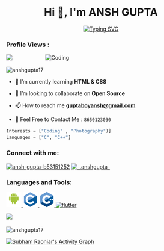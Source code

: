 
<h1 align="center">Hi 👋, I'm ANSH GUPTA</h1>
<!-- Typing SVG -->
<p align="center">
  <a align="center" href="https://git.io/typing-svg"><img src="https://readme-typing-svg.herokuapp.com?font=Bodoni&duration=2000&pause=800&width=435&lines=Learner;A+Passionate+Programmer" alt="Typing SVG" /></a>
</p>

<!-- <h3 align="center">A Passionate Programmer</h3> -->

### Profile Views : 
  <img src="https://profile-counter.glitch.me/anshgupta17/count.svg" />
<img align="right" alt="Coding" width="400" src="https://cdn.dribbble.com/users/1162077/screenshots/3848914/programmer.gif">

<p align="left"> <img src="https://komarev.com/ghpvc/?username=anshgupta17&label=Profile%20views&color=0e75b6&style=flat" alt="anshgupta17" /> </p>

* 🌱 I’m currently learning **HTML & CSS**

* 👯 I’m looking to collaborate on **Open Source**

* 📫 How to reach me **guptaboyansh@gmail.com**

* 📧 Feel Free to Contact Me : `8650123030` <br>

```python
Interests = ["Coding" , "Photography")]
Languages = ["C", "C++"]
```

<h3 align="left">Connect with me:</h3>
<p align="left">
<a href="https://linkedin.com/in/ansh-gupta-b53151252" target="blank"><img align="center" src="https://raw.githubusercontent.com/rahuldkjain/github-profile-readme-generator/master/src/images/icons/Social/linked-in-alt.svg" alt="ansh-gupta-b53151252" height="30" width="40" /></a>
<a href="https://instagram.com/_.anshgupta_" target="blank"><img align="center" src="https://raw.githubusercontent.com/rahuldkjain/github-profile-readme-generator/master/src/images/icons/Social/instagram.svg" alt="_.anshgupta_" height="30" width="40" /></a>
</p>

<h3 align="left">Languages and Tools:</h3>
<p align="left"> <a href="https://developer.android.com" target="_blank" rel="noreferrer"> <img src="https://raw.githubusercontent.com/devicons/devicon/master/icons/android/android-original-wordmark.svg" alt="android" width="40" height="40"/> </a> <a href="https://www.cprogramming.com/" target="_blank" rel="noreferrer"> <img src="https://raw.githubusercontent.com/devicons/devicon/master/icons/c/c-original.svg" alt="c" width="40" height="40"/> </a> <a href="https://www.w3schools.com/cpp/" target="_blank" rel="noreferrer"> <img src="https://raw.githubusercontent.com/devicons/devicon/master/icons/cplusplus/cplusplus-original.svg" alt="cplusplus" width="40" height="40"/> </a> <a href="https://flutter.dev" target="_blank" rel="noreferrer"> <img src="https://www.vectorlogo.zone/logos/flutterio/flutterio-icon.svg" alt="flutter" width="40" height="40"/> </a> </p>





<img src="https://github-readme-stats.vercel.app/api?username=anshgupta17&show_icons=true&hide=contribs,prs&cache_seconds=86400&theme=chartreuse-dark">

<p><img align="center" src="https://github-readme-streak-stats.herokuapp.com/?user=anshgupta17&" alt="anshgupta17" /></p>

<a href="https://github.com/anshgupta17/github-readme-activity-graph"><img alt="Subham Raoniar's Activity Graph" src="https://activity-graph.herokuapp.com/graph?username=anshgupta17&bg_color=0D1117&color=5BCDEC&line=5BCDEC&point=FFFFFF&hide_border=true" /></a>
